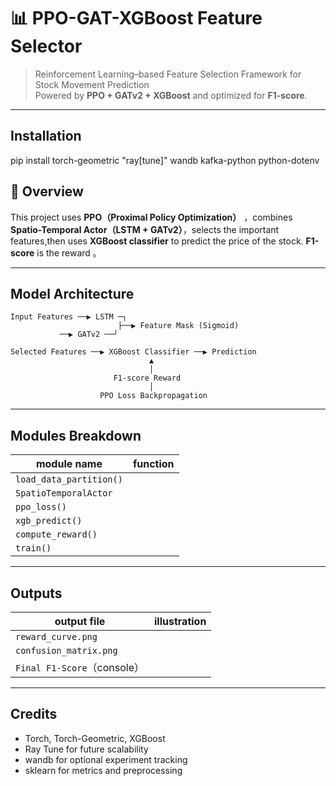 # 📊 PPO-GAT-XGBoost Feature Selector

> Reinforcement Learning–based Feature Selection Framework for Stock Movement Prediction  
> Powered by **PPO + GATv2 + XGBoost** and optimized for **F1-score**.

---

## Installation
pip install torch-geometric "ray[tune]" wandb kafka-python python-dotenv

## 🚀 Overview

This project uses **PPO（Proximal Policy Optimization）** ，combines **Spatio-Temporal Actor（LSTM + GATv2）**，selects the important features,then uses **XGBoost classifier** to predict the price of the stock. **F1-score** is the reward 。

---

## Model Architecture

```
Input Features ──▶ LSTM ─┐
                        ├──▶ Feature Mask (Sigmoid)
           ──▶ GATv2 ──┘

Selected Features ──▶ XGBoost Classifier ──▶ Prediction
                               ▲
                               │
                       F1-score Reward
                               │
                    PPO Loss Backpropagation
```

---

## Modules Breakdown

| module name | function |
|----------|------|
| `load_data_partition()` 
| `SpatioTemporalActor`   
| `ppo_loss()`            
| `xgb_predict()`        
| `compute_reward()`      
| `train()`               

---

## Outputs

| output file | illustration |
|----------|------|
| `reward_curve.png` 
| `confusion_matrix.png` 
| `Final F1-Score`（console）

---

## Credits

-  Torch, Torch-Geometric, XGBoost
-  Ray Tune for future scalability
-  wandb for optional experiment tracking
-  sklearn for metrics and preprocessing

